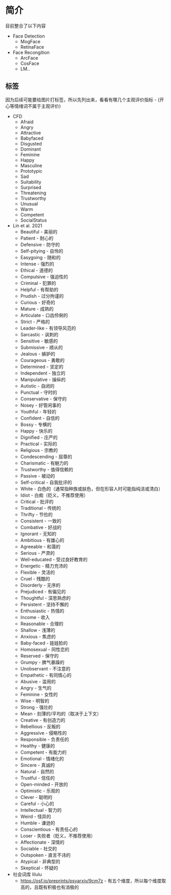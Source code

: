 # 简介
目前整合了以下内容
- Face Detection
    - MogFace
    - RetinaFace
- Face Recongition
    - ArcFace
    - CosFace
    - LM..

## 标签
因为后续可能要给图片打标签，所以先列出来，看看有哪几个主观评价指标 - (开心等情绪词不属于主观评价)
- CFD
    - Afraid
    - Angry
    - Attractive
    - Babyfaced
    - Disgusted
    - Dominant
    - Feminine
    - Happy
    - Masculine
    - Prototypic
    - Sad
    - Suitability
    - Surprised
    - Threatening
    - Trustworthy
    - Unusual
    - Warm
    - Competent
    - SocialStatus
- Lin et al. 2021
    - Beautiful - 美丽的
    - Patient - 耐心的
    - Defensive - 防守的
    - Self-pitying - 自怜的
    - Easygoing - 随和的
    - Intense - 强烈的
    - Ethical - 道德的
    - Compulsive - 强迫性的
    - Criminal - 犯罪的
    - Helpful - 有帮助的
    - Prudish - 过分拘谨的
    - Curious - 好奇的
    - Mature - 成熟的
    - Articulate - 口齿伶俐的
    - Strict - 严格的
    - Leader-like - 有领导风范的
    - Sarcastic - 讽刺的
    - Sensitive - 敏感的
    - Submissive - 顺从的
    - Jealous - 嫉妒的
    - Courageous - 勇敢的
    - Determined - 坚定的
    - Independent - 独立的
    - Manipulative - 操纵的
    - Autistic - 自闭的
    - Punctual - 守时的
    - Conservative - 保守的
    - Nosey - 好管闲事的
    - Youthful - 年轻的
    - Confident - 自信的
    - Bossy - 专横的
    - Happy - 快乐的
    - Dignified - 庄严的
    - Practical - 实际的
    - Religious - 宗教的
    - Condescending - 屈尊的
    - Charismatic - 有魅力的
    - Trustworthy - 值得信赖的
    - Passive - 被动的
    - Self-critical - 自我批评的
    - White - 白色的（通常指种族或肤色，但在形容人时可能指纯洁或清白）
    - Idiot - 白痴（贬义，不推荐使用）
    - Critical - 批评的
    - Traditional - 传统的
    - Thrifty - 节俭的
    - Consistent - 一致的
    - Combative - 好战的
    - Ignorant - 无知的
    - Ambitious - 有雄心的
    - Agreeable - 和蔼的
    - Serious - 严肃的
    - Well-educated - 受过良好教育的
    - Energetic - 精力充沛的
    - Flexible - 灵活的
    - Cruel - 残酷的
    - Disorderly - 无序的
    - Prejudiced - 有偏见的
    - Thoughtful - 深思熟虑的
    - Persistent - 坚持不懈的
    - Enthusiastic - 热情的
    - Income - 收入
    - Reasonable - 合理的
    - Shallow - 浅薄的
    - Anxious - 焦虑的
    - Baby-faced - 娃娃脸的
    - Homosexual - 同性恋的
    - Reserved - 保守的
    - Grumpy - 脾气暴躁的
    - Unobservant - 不注意的
    - Empathetic - 有同情心的
    - Abusive - 滥用的
    - Angry - 生气的
    - Feminine - 女性的
    - Wise - 明智的
    - Strong - 强壮的
    - Mean - 刻薄的/平均的（取决于上下文）
    - Creative - 有创造力的
    - Rebellious - 反叛的
    - Aggressive - 侵略性的
    - Responsible - 负责任的
    - Healthy - 健康的
    - Competent - 有能力的
    - Emotional - 情绪化的
    - Sincere - 真诚的
    - Natural - 自然的
    - Trustful - 信任的
    - Open-minded - 开放的
    - Optimistic - 乐观的
    - Clever - 聪明的
    - Careful - 小心的
    - Intellectual - 智力的
    - Weird - 怪异的
    - Humble - 谦逊的
    - Conscientious - 有责任心的
    - Loser - 失败者（贬义，不推荐使用）
    - Affectionate - 深情的
    - Sociable - 社交的
    - Outspoken - 直言不讳的
    - Atypical - 非典型的
    - Skeptical - 怀疑的
- 社会词库 lilulu
    - https://osf.io/preprints/psyarxiv/9cm7z - 有五个维度，所以每个维度取高的，且既有积极也有消极的
